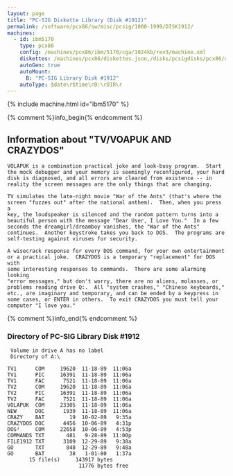 ```yaml
---
layout: page
title: "PC-SIG Diskette Library (Disk #1912)"
permalink: /software/pcx86/sw/misc/pcsig/1000-1999/DISK1912/
machines:
  - id: ibm5170
    type: pcx86
    config: /machines/pcx86/ibm/5170/cga/1024kb/rev3/machine.xml
    diskettes: /machines/pcx86/diskettes.json,/disks/pcsigdisks/pcx86/diskettes.json
    autoGen: true
    autoMount:
      B: "PC-SIG Library Disk #1912"
    autoType: $date\r$time\rB:\rDIR\r
---
```


{% include machine.html id="ibm5170" %}

{% comment %}info_begin{% endcomment %}

## Information about "TV/VOAPUK AND CRAZYDOS"

    VOLAPUK is a combination practical joke and look-busy program.  Start
    the mock debugger and your memory is seemingly reconfigured, your hard
    disk is diagnosed, and all errors are cleared from existence -- in
    reality the screen messages are the only things that are changing.
    
    TV simulates the late-night movie "War of the Ants" (that's where the
    screen "fuzzes out" after the national anthem).  Then, when you press a
    key, the loudspeaker is silenced and the random pattern turns into a
    beautiful person with the message "Dear User, I Love You."  In a few
    seconds the dreamgirl/dreamboy vanishes, the "War of the Ants"
    continues.  Another keystroke takes you back to DOS.  The programs are
    self-testing against viruses for security.
    
    A wisecrack response for every DOS command, for your own entertainment
    or a practical joke.  CRAZYDOS is a temporary "replacement" for DOS with
    some interesting responses to commands.  There are some alarming looking
    "error messages," but don't worry, there are no aliens, molasses, or
    problems reading drive Q:.  All "system crashes," "Chinese keyboards,"
    etc., are imaginary and temporary, and can be ended by a keypress in
    some cases, or ENTER in others.  To exit CRAZYDOS you must tell your
    computer "I love you."
{% comment %}info_end{% endcomment %}


### Directory of PC-SIG Library Disk #1912

     Volume in drive A has no label
     Directory of A:\

    TV1      COM     19620  11-18-89  11:06a
    TV1      PIC     16391  11-18-89  11:06a
    TV1      FAC      7521  11-18-89  11:06a
    TV2      COM     19620  11-18-89  11:06a
    TV2      PIC     16391  11-18-89  11:06a
    TV2      FAC      7521  11-18-89  11:06a
    VOLAPUK  COM     23305  11-18-89  11:06a
    NEW      DOC      1939  11-18-89  11:06a
    CRAZY    BAT        19  10-02-89   9:35a
    CRAZYDOS DOC      4456  10-06-89   4:31p
    DOS²     COM     22658  10-06-89   4:53p
    COMMANDS TXT       481   9-28-89  11:00p
    FILE1912 TXT      3109  12-29-89   9:38a
    GO       TXT       848  12-29-89   9:48a
    GO       BAT        38   1-01-80   1:37a
           15 file(s)     143917 bytes
                           11776 bytes free
